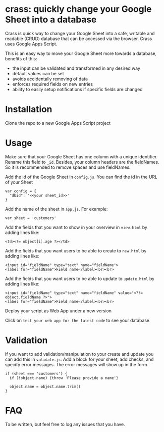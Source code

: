 # crass: quickly change your Google Sheet into a database
Crass is quick way to change your Google Sheet into a safe, writable and readable (CRUD) database that can be accessed via the browser.
Crass uses Google Apps Script.

This is an easy way to move your Google Sheet more towards a database, benefits of this:
* the input can be validated and transformed in any desired way
* default values can be set
* avoids accidentally removing of data
* enforces required fields on new entries
* ability to easily setup notifications if specific fields are changed

# Installation

Clone the repo to a new Google Apps Script project

# Usage

Make sure that your Google Sheet has one column with a unique identifier. Rename this field to `_id`. Besides, your column headers are the fieldNames. So it is recommended to remove spaces and use fieldNames.

Add the id of the Google Sheet in `config.js`. You can find the id in the URL of your Sheet

    var config = {
      "dbid": '<<your sheet_id>>'
    }

Add the name of the sheet in `app.js`. For example:

    var sheet = 'customers'

Add the fields that you want to show in your overview in `view.html` by adding lines like:

    <td><?= object[i].age ?></td>

Add the fields that you want users to be able to create to `new.html` by adding lines like:

    <input id="fieldName" type="text" name="fieldName">
    <label for="fieldName">Field name</label><br><br> 

Add the fields that you want users to be able to update to `update.html` by adding lines like:

    <input id="fieldName" type="text" name="fieldName" value="<?!= object.fieldName ?>">
    <label for="fieldName">Field name</label><br><br> 

Deploy your script as Web App under a new version

Click on `test your web app for the latest code` to see your database.

# Validation

If you want to add validation/manipulation to your create and update you can add this in `validate.js`. Add a block for your sheet, add checks, and specify error messages. The error messages will show up in the form.

    if (sheet === 'customers') {
      if (!object.name) {throw 'Please provide a name'}
    
      object.name = object.name.trim()
    }

  # FAQ

  To be written, but feel free to log any issues that you have. 

